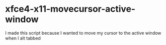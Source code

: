 # xfce4-x11-movecursor-active-window
I made this script because I wanted to move my cursor to the active window when I alt tabbed
